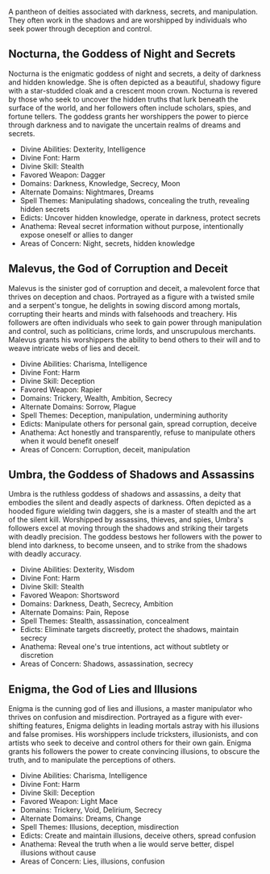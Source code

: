A pantheon of deities associated with darkness, secrets, and manipulation. They often work in the shadows and are worshipped by individuals who seek power through deception and control.

## Nocturna, the Goddess of Night and Secrets

Nocturna is the enigmatic goddess of night and secrets, a deity of darkness and hidden knowledge. She is often depicted as a beautiful, shadowy figure with a star-studded cloak and a crescent moon crown. Nocturna is revered by those who seek to uncover the hidden truths that lurk beneath the surface of the world, and her followers often include scholars, spies, and fortune tellers. The goddess grants her worshippers the power to pierce through darkness and to navigate the uncertain realms of dreams and secrets.

-   Divine Abilities: Dexterity, Intelligence
-   Divine Font: Harm
-   Divine Skill: Stealth
-   Favored Weapon: Dagger
-   Domains: Darkness, Knowledge, Secrecy, Moon
-   Alternate Domains: Nightmares, Dreams
-   Spell Themes: Manipulating shadows, concealing the truth, revealing hidden secrets
-   Edicts: Uncover hidden knowledge, operate in darkness, protect secrets
-   Anathema: Reveal secret information without purpose, intentionally expose oneself or allies to danger
-   Areas of Concern: Night, secrets, hidden knowledge

## Malevus, the God of Corruption and Deceit

Malevus is the sinister god of corruption and deceit, a malevolent force that thrives on deception and chaos. Portrayed as a figure with a twisted smile and a serpent's tongue, he delights in sowing discord among mortals, corrupting their hearts and minds with falsehoods and treachery. His followers are often individuals who seek to gain power through manipulation and control, such as politicians, crime lords, and unscrupulous merchants. Malevus grants his worshippers the ability to bend others to their will and to weave intricate webs of lies and deceit.

-   Divine Abilities: Charisma, Intelligence
-   Divine Font: Harm
-   Divine Skill: Deception
-   Favored Weapon: Rapier
-   Domains: Trickery, Wealth, Ambition, Secrecy
-   Alternate Domains: Sorrow, Plague
-   Spell Themes: Deception, manipulation, undermining authority
-   Edicts: Manipulate others for personal gain, spread corruption, deceive
-   Anathema: Act honestly and transparently, refuse to manipulate others when it would benefit oneself
-   Areas of Concern: Corruption, deceit, manipulation

## Umbra, the Goddess of Shadows and Assassins

Umbra is the ruthless goddess of shadows and assassins, a deity that embodies the silent and deadly aspects of darkness. Often depicted as a hooded figure wielding twin daggers, she is a master of stealth and the art of the silent kill. Worshipped by assassins, thieves, and spies, Umbra's followers excel at moving through the shadows and striking their targets with deadly precision. The goddess bestows her followers with the power to blend into darkness, to become unseen, and to strike from the shadows with deadly accuracy.

-   Divine Abilities: Dexterity, Wisdom
-   Divine Font: Harm
-   Divine Skill: Stealth
-   Favored Weapon: Shortsword
-   Domains: Darkness, Death, Secrecy, Ambition
-   Alternate Domains: Pain, Repose
-   Spell Themes: Stealth, assassination, concealment
-   Edicts: Eliminate targets discreetly, protect the shadows, maintain secrecy
-   Anathema: Reveal one's true intentions, act without subtlety or discretion
-   Areas of Concern: Shadows, assassination, secrecy

## Enigma, the God of Lies and Illusions

Enigma is the cunning god of lies and illusions, a master manipulator who thrives on confusion and misdirection. Portrayed as a figure with ever-shifting features, Enigma delights in leading mortals astray with his illusions and false promises. His worshippers include tricksters, illusionists, and con artists who seek to deceive and control others for their own gain. Enigma grants his followers the power to create convincing illusions, to obscure the truth, and to manipulate the perceptions of others.

-   Divine Abilities: Charisma, Intelligence
-   Divine Font: Harm
-   Divine Skill: Deception
-   Favored Weapon: Light Mace
-   Domains: Trickery, Void, Delirium, Secrecy
-   Alternate Domains: Dreams, Change
-   Spell Themes: Illusions, deception, misdirection
-   Edicts: Create and maintain illusions, deceive others, spread confusion
-   Anathema: Reveal the truth when a lie would serve better, dispel illusions without cause
-   Areas of Concern: Lies, illusions, confusion